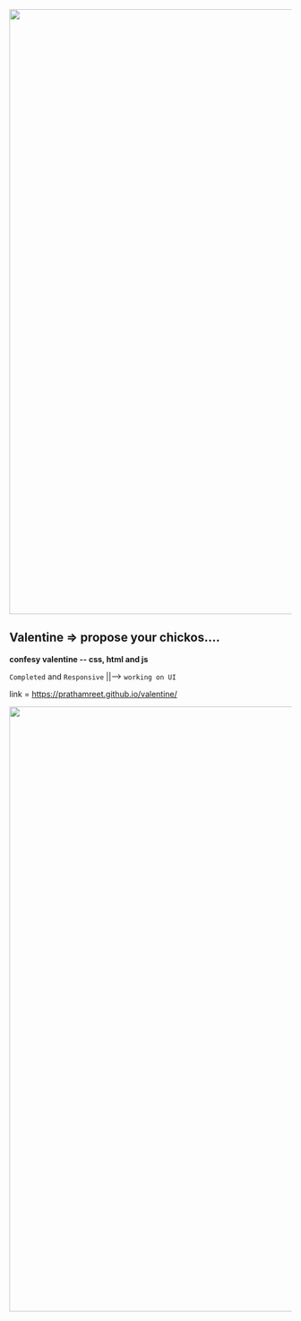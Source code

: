 <img src="https://capsule-render.vercel.app/api?type=soft&color=gradient&height=10&section=header" width="1080" align="center"/>

## Valentine => propose your chickos....
**confesy valentine -- css, html and js**

`Completed` and `Responsive` ||--> `working on UI`

link = https://prathamreet.github.io/valentine/

<img src="https://capsule-render.vercel.app/api?type=soft&color=gradient&height=10&section=header" width="1080" align="center"/>
